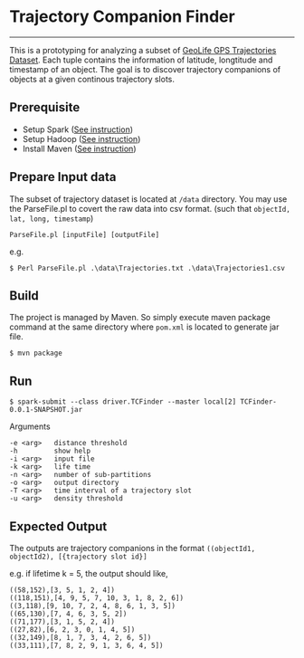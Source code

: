 # Trajectory Companion Finder
---
This is a prototyping for analyzing a subset of [GeoLife GPS Trajectories Dataset](https://research.microsoft.com/en-us/downloads/b16d359d-d164-469e-9fd4-daa38f2b2e13/). Each tuple contains the information of latitude, longtitude and timestamp of an object. The goal is to discover trajectory companions of objects at a given continous trajectory slots.

## Prerequisite
* Setup Spark ([See instruction](http://spark.apache.org/docs/latest/spark-standalone.html))
* Setup Hadoop ([See instruction](https://hadoop.apache.org/docs/current/hadoop-project-dist/hadoop-common/SingleCluster.html))
* Install Maven ([See instruction](https://maven.apache.org/install.html))

## Prepare Input data
The subset of trajectory dataset is located at `/data` directory. You may use the ParseFile.pl to covert the raw data into csv format. (such that
``
objectId, lat, long, timestamp
``)

``
ParseFile.pl [inputFile] [outputFile]
``

e.g.
```
$ Perl ParseFile.pl .\data\Trajectories.txt .\data\Trajectories1.csv
```

## Build
The project is managed by Maven. So simply execute maven package command at the same directory where `pom.xml` is located to generate jar file.
```
$ mvn package
```

## Run
```
$ spark-submit --class driver.TCFinder --master local[2] TCFinder-0.0.1-SNAPSHOT.jar
```
Arguments
```
-e <arg>   distance threshold
-h         show help
-i <arg>   input file
-k <arg>   life time
-n <arg>   number of sub-partitions
-o <arg>   output directory
-T <arg>   time interval of a trajectory slot
-u <arg>   density threshold
```
## Expected Output
The outputs are trajectory companions in the format
``
((objectId1, objectId2), [{trajectory slot id}]
``

e.g. if lifetime k = 5, the output should like,
```
((58,152),[3, 5, 1, 2, 4])
((118,151),[4, 9, 5, 7, 10, 3, 1, 8, 2, 6])
((3,118),[9, 10, 7, 2, 4, 8, 6, 1, 3, 5])
((65,130),[7, 4, 6, 3, 5, 2])
((71,177),[3, 1, 5, 2, 4])
((27,82),[6, 2, 3, 0, 1, 4, 5])
((32,149),[8, 1, 7, 3, 4, 2, 6, 5])
((33,111),[7, 8, 2, 9, 1, 3, 6, 4, 5])

```

